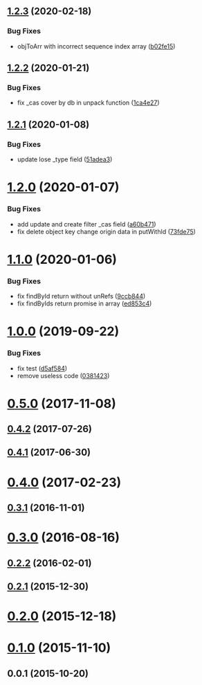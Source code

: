 ## [1.2.3](https://github.com/Wiredcraft/loopback-connector-couchbaseX/compare/v1.2.2...v1.2.3) (2020-02-18)


### Bug Fixes

* objToArr with incorrect sequence index array ([b02fe15](https://github.com/Wiredcraft/loopback-connector-couchbaseX/commit/b02fe15))



## [1.2.2](https://github.com/Wiredcraft/loopback-connector-couchbaseX/compare/v1.2.1...v1.2.2) (2020-01-21)


### Bug Fixes

* fix _cas cover by db in unpack function ([1ca4e27](https://github.com/Wiredcraft/loopback-connector-couchbaseX/commit/1ca4e27))



## [1.2.1](https://github.com/Wiredcraft/loopback-connector-couchbaseX/compare/v1.2.0...v1.2.1) (2020-01-08)


### Bug Fixes

* update lose _type field ([51adea3](https://github.com/Wiredcraft/loopback-connector-couchbaseX/commit/51adea3))



# [1.2.0](https://github.com/Wiredcraft/loopback-connector-couchbaseX/compare/v1.1.0...v1.2.0) (2020-01-07)


### Bug Fixes

* add update and create filter _cas field ([a60b471](https://github.com/Wiredcraft/loopback-connector-couchbaseX/commit/a60b471))
* fix delete object key change origin data in putWithId ([73fde75](https://github.com/Wiredcraft/loopback-connector-couchbaseX/commit/73fde75))



# [1.1.0](https://github.com/Wiredcraft/loopback-connector-couchbaseX/compare/v1.0.0...v1.1.0) (2020-01-06)


### Bug Fixes

* fix findById return without unRefs ([9ccb844](https://github.com/Wiredcraft/loopback-connector-couchbaseX/commit/9ccb844))
* fix findByIds return promise in array ([ed853c4](https://github.com/Wiredcraft/loopback-connector-couchbaseX/commit/ed853c4))



# [1.0.0](https://github.com/Wiredcraft/loopback-connector-couchbaseX/compare/0.5.0...v1.0.0) (2019-09-22)


### Bug Fixes

* fix test ([d5af584](https://github.com/Wiredcraft/loopback-connector-couchbaseX/commit/d5af584))
* remove useless code ([0381423](https://github.com/Wiredcraft/loopback-connector-couchbaseX/commit/0381423))



# [0.5.0](https://github.com/Wiredcraft/loopback-connector-couchbaseX/compare/0.4.2...0.5.0) (2017-11-08)



## [0.4.2](https://github.com/Wiredcraft/loopback-connector-couchbaseX/compare/0.4.1...0.4.2) (2017-07-26)



## [0.4.1](https://github.com/Wiredcraft/loopback-connector-couchbaseX/compare/0.4.0...0.4.1) (2017-06-30)



# [0.4.0](https://github.com/Wiredcraft/loopback-connector-couchbaseX/compare/0.3.1...0.4.0) (2017-02-23)



## [0.3.1](https://github.com/Wiredcraft/loopback-connector-couchbaseX/compare/0.3.0...0.3.1) (2016-11-01)



# [0.3.0](https://github.com/Wiredcraft/loopback-connector-couchbaseX/compare/0.2.2...0.3.0) (2016-08-16)



## [0.2.2](https://github.com/Wiredcraft/loopback-connector-couchbaseX/compare/0.2.1...0.2.2) (2016-02-01)



## [0.2.1](https://github.com/Wiredcraft/loopback-connector-couchbaseX/compare/0.2.0...0.2.1) (2015-12-30)



# [0.2.0](https://github.com/Wiredcraft/loopback-connector-couchbaseX/compare/0.1.0...0.2.0) (2015-12-18)



# [0.1.0](https://github.com/Wiredcraft/loopback-connector-couchbaseX/compare/0.0.1...0.1.0) (2015-11-10)



## 0.0.1 (2015-10-20)



